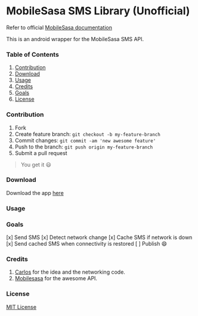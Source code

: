 # MobileSasa SMS Library (Unofficial)
Refer to official [MobileSasa documentation](https://mobilesasa.com/documentation/)

This is an android wrapper for the MobileSasa SMS API.

<h3 id="table"> Table of Contents </h3>  
  
1. [Contribution](#contribution)  
2. [Download](#download)   
3. [Usage](#usage)  
4. [Credits](#credits)
5. [Goals](#goals)
6. [License](#license)

<h3 id="contribution"> Contribution</h3>
  
1. Fork  
2. Create feature branch:  `git checkout -b my-feature-branch`  
3. Commit changes:  `git commit -am 'new awesome feature'`  
4. Push to the branch:  `git push origin my-feature-branch`  
5. Submit a pull request   
> You get it :smiley: 

<h3 id="download"> Download</h3>
  
Download the app [here](https://github.com/Kevin-Kip/Cocktail/raw/master/apk/Cocktail.apk)

<h3 id="usage"> Usage</h3>

<h3 id="goals">Goals</h3>

[x] Send SMS
[x] Detect network change
[x] Cache SMS if network is down
[x] Send cached SMS when connectivity is restored
[ ] Publish :smile: 

<h3 id="credits">Credits</h3>
  
1. [Carlos](https://github.com/carloscj6) for the idea and the networking code.
2. <a href="mobilesasa.com" target="_blank">Mobilesasa</a> for the awesome API.

<h3 id="license"> License </h3>  
  
[MIT License](/LICENSE)